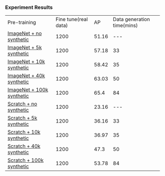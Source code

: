 ### Experiment Results



<table>
<tr>
  <td>Pre-training</td>
  <td>Fine tune(real data)</td>
  <td>AP</td>
  <td>Data generation time(mins)</td>
</tr>
<tr><td>
  <a href="https://github.com/Unity-Technologies/Indoor-Pet-Detection/releases/download/v0.1.1-ckpt/checkpoints_model_final_imagenet_0k_synthetic.pth">ImageNet + no synthetic</a>
  </td><td>1200</td><td>51.16</td><td>---</td></tr>
<tr><td>
  <a href="https://github.com/Unity-Technologies/Indoor-Pet-Detection/releases/download/v0.1.1-ckpt/checkpoints_model_final_imagenet_5k_synthetic.pth">ImageNet + 5k synthetic </a>
    </td><td>1200</td><td>57.18</td><td>33</td></tr>
<tr><td>
  <a href="https://github.com/Unity-Technologies/Indoor-Pet-Detection/releases/download/v0.1.1-ckpt/checkpoints_model_final_imagenet_10k_synthetic.pth">ImageNet + 10k synthetic </a>
  </td><td>1200</td><td>58.42</td><td>35</td></tr>
<tr><td>
  <a href="https://github.com/Unity-Technologies/Indoor-Pet-Detection/releases/download/v0.1.1-ckpt/checkpoints_model_final_imagenet_40k_synthetic.pth">ImageNet + 40k synthetic </a>
  </td><td>1200</td><td>63.03</td><td>50</td></tr>
<tr><td>
  <a href="https://github.com/Unity-Technologies/Indoor-Pet-Detection/releases/download/v0.1.1-ckpt/checkpoints_model_final_imagenet_100k_synthetic.pth">ImageNet + 100k synthetic </a>
  </td><td>1200</td><td>65.4</td><td>84</td></tr>
<tr><td>
  <a href="https://github.com/Unity-Technologies/Indoor-Pet-Detection/releases/download/v0.1.1-ckpt/checkpoints_model_final_scratch_0k.pth">Scratch + no synthetic </a>
  </td><td>1200</td><td>23.16</td><td>---</td></tr>
<tr><td>
  <a href="https://github.com/Unity-Technologies/Indoor-Pet-Detection/releases/download/v0.1.1-ckpt/checkpoints_model_final_scratch_5k.pth">Scratch + 5k  synthetic </a>
  </td><td>1200</td><td>36.16</td><td>33</td></tr>
<tr><td>
  <a href="https://github.com/Unity-Technologies/Indoor-Pet-Detection/releases/download/v0.1.1-ckpt/checkpoints_model_final_scratch_10k.pth">Scratch + 10k synthetic </a>
  </td><td>1200</td><td>36.97</td><td>35</td></tr>
<tr><td>
  <a href="https://github.com/Unity-Technologies/Indoor-Pet-Detection/releases/download/v0.1.1-ckpt/checkpoints_model_final_scratch_40k.pth">Scratch + 40k synthetic </a>
  </td><td>1200</td><td>47.3</td><td>50</td></tr>
<tr><td>
  <a href="https://github.com/Unity-Technologies/Indoor-Pet-Detection/releases/download/v0.1.1-ckpt/checkpoints_model_final_scratch_100k.pth">Scratch + 100k synthetic </a>
  </td><td>1200</td><td>53.78</td><td>84</td></tr>
</table>
